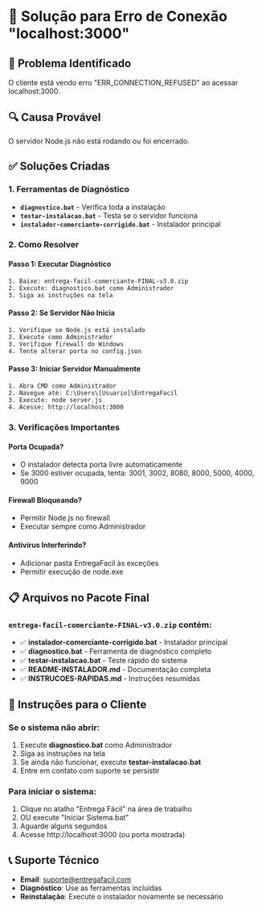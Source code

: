 # 🔧 Solução para Erro de Conexão "localhost:3000"

## 🚨 Problema Identificado
O cliente está vendo erro "ERR_CONNECTION_REFUSED" ao acessar localhost:3000.

## 🔍 Causa Provável
O servidor Node.js não está rodando ou foi encerrado.

## ✅ Soluções Criadas

### 1. **Ferramentas de Diagnóstico**
- **`diagnostico.bat`** - Verifica toda a instalação
- **`testar-instalacao.bat`** - Testa se o servidor funciona
- **`instalador-comerciante-corrigido.bat`** - Instalador principal

### 2. **Como Resolver**

#### **Passo 1: Executar Diagnóstico**
```
1. Baixe: entrega-facil-comerciante-FINAL-v3.0.zip
2. Execute: diagnostico.bat como Administrador
3. Siga as instruções na tela
```

#### **Passo 2: Se Servidor Não Inicia**
```
1. Verifique se Node.js está instalado
2. Execute como Administrador
3. Verifique firewall do Windows
4. Tente alterar porta no config.json
```

#### **Passo 3: Iniciar Servidor Manualmente**
```
1. Abra CMD como Administrador
2. Navegue até: C:\Users\[Usuario]\EntregaFacil
3. Execute: node server.js
4. Acesse: http://localhost:3000
```

### 3. **Verificações Importantes**

#### **Porta Ocupada?**
- O instalador detecta porta livre automaticamente
- Se 3000 estiver ocupada, tenta: 3001, 3002, 8080, 8000, 5000, 4000, 9000

#### **Firewall Bloqueando?**
- Permitir Node.js no firewall
- Executar sempre como Administrador

#### **Antivírus Interferindo?**
- Adicionar pasta EntregaFacil às exceções
- Permitir execução de node.exe

## 📋 Arquivos no Pacote Final

### `entrega-facil-comerciante-FINAL-v3.0.zip` contém:
- ✅ **instalador-comerciante-corrigido.bat** - Instalador principal
- ✅ **diagnostico.bat** - Ferramenta de diagnóstico completo
- ✅ **testar-instalacao.bat** - Teste rápido do sistema
- ✅ **README-INSTALADOR.md** - Documentação completa
- ✅ **INSTRUCOES-RAPIDAS.md** - Instruções resumidas

## 🎯 Instruções para o Cliente

### **Se o sistema não abrir:**
1. Execute **diagnostico.bat** como Administrador
2. Siga as instruções na tela
3. Se ainda não funcionar, execute **testar-instalacao.bat**
4. Entre em contato com suporte se persistir

### **Para iniciar o sistema:**
1. Clique no atalho "Entrega Fácil" na área de trabalho
2. OU execute "Iniciar Sistema.bat"
3. Aguarde alguns segundos
4. Acesse http://localhost:3000 (ou porta mostrada)

## 📞 Suporte Técnico
- **Email**: suporte@entregafacil.com
- **Diagnóstico**: Use as ferramentas incluídas
- **Reinstalação**: Execute o instalador novamente se necessário